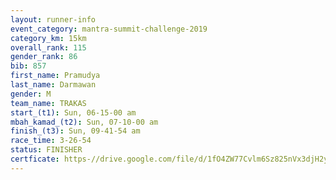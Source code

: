 ```yaml
---
layout: runner-info 
event_category: mantra-summit-challenge-2019 
category_km: 15km 
overall_rank: 115
gender_rank: 86
bib: 857
first_name: Pramudya
last_name: Darmawan
gender: M
team_name: TRAKAS
start_(t1): Sun, 06-15-00 am
mbah_kamad_(t2): Sun, 07-10-00 am
finish_(t3): Sun, 09-41-54 am
race_time: 3-26-54
status: FINISHER
certficate: https-//drive.google.com/file/d/1fO4ZW77Cvlm6Sz825nVx3djH2yPMv37L/view?usp=sharing
---
```

